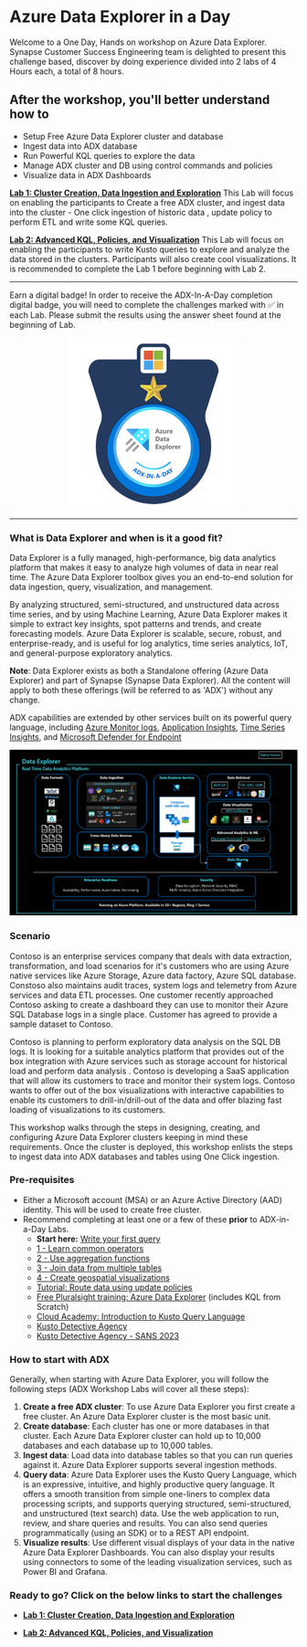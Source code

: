 # Azure Data Explorer in a Day

Welcome to a One Day, Hands on workshop on Azure Data Explorer. Synapse Customer Success Engineering team is delighted to present this challenge based, discover by doing experience divided into 2 labs of 4 Hours each, a total of 8 hours.


## After the workshop, you'll better understand how to
- Setup Free Azure Data Explorer cluster and database
- Ingest data into ADX database
- Run Powerful KQL queries to explore the data
- Manage ADX cluster and DB using control commands and policies
- Visualize data in ADX Dashboards


 [**Lab 1: Cluster Creation, Data Ingestion and Exploration**](https://github.com/Azure/ADX-in-a-Day-Lab1)
This Lab will focus on enabling the participants to Create a free ADX cluster, and ingest data into the cluster - One click ingestion of historic data , update policy to perform ETL and write some KQL queries. 

 [**Lab 2: Advanced KQL, Policies, and Visualization**](https://github.com/Azure/ADX-in-a-Day-Lab2)
This Lab will focus on enabling the participants to write Kusto queries to explore and analyze the data stored in the clusters. Participants will also create cool visualizations. It is recommended to complete the Lab 1 before beginning with Lab 2.

---
Earn a digital badge! In order to receive the ADX-In-A-Day completion digital badge, you will need to complete the challenges marked with ✅ in each Lab. Please submit the results using the answer sheet found at the beginning of Lab. </br>

<p align="center"><img src="/assets/images/badge.png" width="300"></p>

---

### What is Data Explorer and when is it a good fit?

Data Explorer is a fully managed, high-performance, big data analytics platform that makes it easy to analyze high volumes of data in near real time. The Azure Data Explorer toolbox gives you an end-to-end solution for data ingestion, query, visualization, and management.

By analyzing structured, semi-structured, and unstructured data across time series, and by using Machine Learning, Azure Data Explorer makes it simple to extract key insights, spot patterns and trends, and create forecasting models. Azure Data Explorer is scalable, secure, robust, and enterprise-ready, and is useful for log analytics, time series analytics, IoT, and general-purpose exploratory analytics.

**Note**: Data Explorer exists as both a Standalone offering (Azure Data Explorer) and part of Synapse (Synapse Data Explorer). All the content will apply to both these offerings (will be referred to as 'ADX') without any change.

ADX capabilities are extended by other services built on its powerful query language, including [Azure Monitor logs](https://docs.microsoft.com/en-us/azure/log-analytics/), [Application Insights](https://docs.microsoft.com/en-us/azure/application-insights/), [Time Series Insights](https://docs.microsoft.com/en-us/azure/time-series-insights/), and [Microsoft Defender for Endpoint](https://docs.microsoft.com/en-us/microsoft-365/security/defender-endpoint/microsoft-defender-endpoint)


<img src="/assets/images/DX_Pic.png" width=800>


### Scenario 

Contoso is an enterprise services company that deals with data extraction, transformation, and load scenarios for it's customers who are using Azure native services like Azure Storage, Azure data factory, Azure SQL database.
Constoso also maintains audit traces,  system logs and telemetry from Azure services and data ETL processes. One customer recently approached Contoso asking to create a dashboard they can use to monitor their Azure SQL Database logs in a single place. Customer has agreed to provide a sample dataset to Contoso.

Contoso is planning to perform exploratory data analysis on the SQL DB logs. It is looking for a suitable analytics platform that provides out of the box integration with Azure services such as storage account for historical load and perform data analysis . Contoso is developing a SaaS application that will allow its customers to trace and monitor their system logs. Contoso wants to offer out of the box visualizations with interactive capabilities to enable its customers to drill-in/drill-out of the data and offer blazing fast loading of visualizations to its customers.

This workshop walks through the steps in designing, creating, and configuring Azure Data Explorer clusters keeping in mind these requirements. Once the cluster is deployed, this workshop enlists the steps to ingest data into ADX databases and tables using One Click ingestion.

### Pre-requisites
- Either a Microsoft account (MSA) or an Azure Active Directory (AAD) identity. This will be used to create free cluster.
- Recommend completing at least one or a few of these **prior** to ADX-in-a-Day Labs. 
  - **Start here:** [Write your first query](https://aka.ms/learn.kql) 
  - [1 - Learn common operators](https://learn.microsoft.com/azure/data-explorer/kusto/query/tutorials/learn-common-operators)
  - [2 - Use aggregation functions](https://learn.microsoft.com/azure/data-explorer/kusto/query/tutorials/use-aggregation-functions)
  - [3 - Join data from multiple tables](https://learn.microsoft.com/azure/data-explorer/kusto/query/tutorials/join-data-from-multiple-tables)
  - [4 - Create geospatial visualizations](https://learn.microsoft.com/azure/data-explorer/kusto/query/tutorials/create-geospatial-visualizations)
  - [Tutorial: Route data using update policies](https://learn.microsoft.com/azure/data-explorer/kusto/management/update-policy-tutorial)
  - [Free Pluralsight training: Azure Data Explorer](https://aka.ms/adx.pluralsight) (includes KQL from Scratch)
  - [Cloud Academy: Introduction to Kusto Query Language](https://cloudacademy.com/lab/introduction-to-kusto-query-language)
  - [Kusto Detective Agency](https://detective.kusto.io)
  - [Kusto Detective Agency - SANS 2023](https://detective.kusto.io/sans2023)

### How to start with ADX
Generally, when starting with Azure Data Explorer, you will follow the following steps (ADX Workshop Labs will cover all these steps):
1. **Create a free ADX cluster**: To use Azure Data Explorer you first create a free cluster. An Azure Data Explorer cluster is the most basic unit.
2. **Create database**: Each cluster has one or more databases in that cluster. Each Azure Data Explorer cluster can hold up to 10,000 databases and each database up to 10,000 tables. 
3. **Ingest data**: Load data into database tables so that you can run queries against it. Azure Data Explorer supports several ingestion methods.
4. **Query data**: Azure Data Explorer uses the Kusto Query Language, which is an expressive, intuitive, and highly productive query language. It offers a smooth transition from simple one-liners to complex data processing scripts, and supports querying structured, semi-structured, and unstructured (text search) data. Use the web application to run, review, and share queries and results. You can also send queries programmatically (using an SDK) or to a REST API endpoint. 
5. **Visualize results**: Use different visual displays of your data in the native Azure Data Explorer Dashboards. You can also display your results using connectors to some of the leading visualization services, such as Power BI and Grafana. 

### Ready to go? Click on the below links to start the challenges
- [**Lab 1: Cluster Creation, Data Ingestion and Exploration**](https://github.com/Azure/ADX-in-a-Day-Lab1)

- [**Lab 2: Advanced KQL, Policies, and Visualization**](https://github.com/Azure/ADX-in-a-Day-Lab2)

